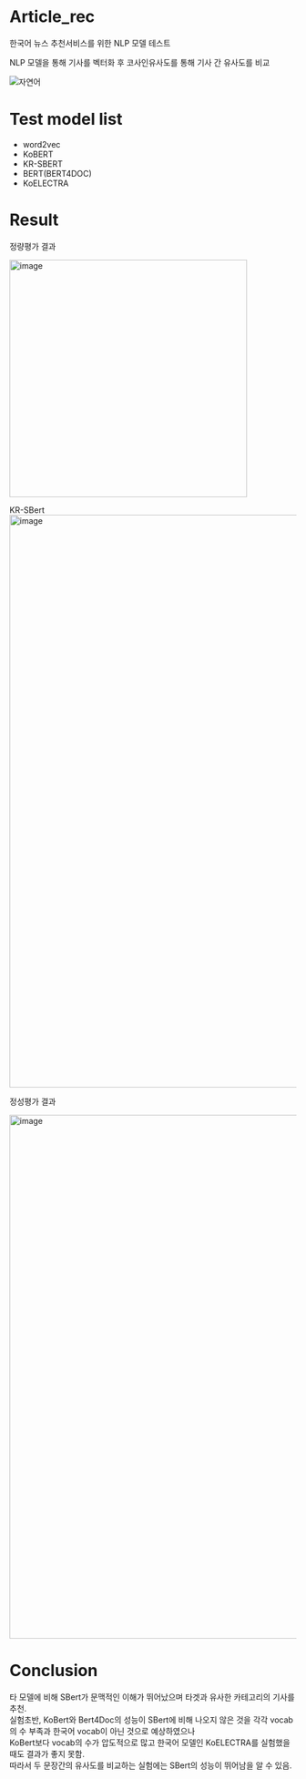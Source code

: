 # Article_rec

한국어 뉴스 추천서비스를 위한 NLP 모델 테스트

NLP 모델을 통해 기사를 벡터화 후 코사인유사도를 통해 기사 간 유사도를 비교

![자연어](https://user-images.githubusercontent.com/76480887/222945500-9ab0d330-4274-4dc0-88b4-f8c2ce8bff3b.png)

# Test model list
* word2vec
* KoBERT
* KR-SBERT
* BERT(BERT4DOC)
* KoELECTRA

# Result

정량평가 결과

<img width="417" alt="image" src="https://user-images.githubusercontent.com/76480887/220228999-98d20237-f23a-4997-9e25-880237462e64.png">

KR-SBert
<img width="1006" alt="image" src="https://user-images.githubusercontent.com/76480887/221086285-c0911e90-d741-4491-81e5-82901d337ac2.png">


정성평가 결과

<img width="920" alt="image" src="https://user-images.githubusercontent.com/76480887/220229128-dfffe0db-89fd-42d1-bebb-9818050ad90a.png">

# Conclusion

타 모델에 비해 SBert가 문맥적인 이해가 뛰어났으며 타겟과 유사한 카테고리의 기사를 추천.  
실험초반, KoBert와 Bert4Doc의 성능이 SBert에 비해 나오지 않은 것을 각각 vocab의 수 부족과 한국어 vocab이 아닌 것으로 예상하였으나  
KoBert보다 vocab의 수가 압도적으로 많고 한국어 모델인 KoELECTRA를 실험했을 때도 결과가 좋지 못함.  
따라서 두 문장간의 유사도를 비교하는 실험에는 SBert의 성능이 뛰어남을 알 수 있음.
